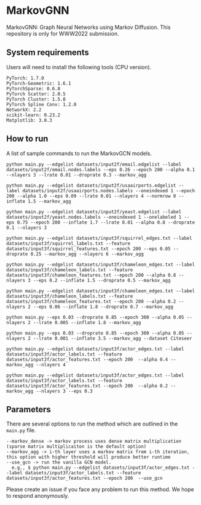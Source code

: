 # MarkovGNN
MarkovGNN: Graph Neural Networks using Markov Diffusion. This repository is only for WWW2022 submission.

## System requirements
Users will need to install the following tools (CPU version).
```
PyTorch: 1.7.0
PyTorch-Geometric: 1.6.1
PyTorchSparse: 0.6.8
PyTorch Scatter: 2.0.5
PyTorch Cluster: 1.5.8
PyTorch Spline Conv: 1.2.0
NetworkX: 2.2
scikit-learn: 0.23.2
Matplotlib: 3.0.3
```

## How to run
A list of sample commands to run the MarkovGCN models.
```
python main.py --edgelist datasets/input2f/email.edgelist --label datasets/input2f/email.nodes.labels --eps 0.26 --epoch 200 --alpha 0.1 --nlayers 3 --lrate 0.01 --droprate 0.3 --markov_agg

python main.py --edgelist datasets/input2f/usaairports.edgelist --label datasets/input2f/usaairports.nodes.labels --oneindexed 1 --epoch 200 --alpha 1.0 --eps 0.09 --lrate 0.01 --nlayers 4 --normrow 0 --inflate 1.5 --markov_agg

python main.py --edgelist datasets/input2f/yeast.edgelist --label datasets/input2f/yeast.nodes.labels --oneindexed 1 --onelabeled 1 --eps 0.75 --epoch 200 --inflate 1.7 --lrate 0.01 --alpha 0.8 --droprate 0.1 --nlayers 3 

python main.py --edgelist datasets/input3f/squirrel_edges.txt --label datasets/input3f/squirrel_labels.txt --feature datasets/input3f/squirrel_features.txt --epoch 200 --eps 0.05 --droprate 0.25 --markov_agg --nlayers 6 --markov_agg

python main.py --edgelist datasets/input3f/chameleon_edges.txt --label datasets/input3f/chameleon_labels.txt --feature datasets/input3f/chameleon_features.txt --epoch 200 --alpha 0.8 --nlayers 3 --eps 0.2 --inflate 1.5 --droprate 0.5 --markov_agg

python main.py --edgelist datasets/input3f/chameleon_edges.txt --label datasets/input3f/chameleon_labels.txt --feature datasets/input3f/chameleon_features.txt --epoch 200 --alpha 0.2 --nlayers 2 --eps 0.06 --inflate 1.8 --droprate 0.7 --markov_agg

python main.py --eps 0.03 --droprate 0.85 --epoch 300 --alpha 0.05 --nlayers 2 --lrate 0.005 --inflate 1.8 --markov_agg

python main.py --eps 0.03 --droprate 0.85 --epoch 300 --alpha 0.05 --nlayers 2 --lrate 0.001 --inflate 3.5 --markov_agg --dataset Citeseer

python main.py --edgelist datasets/input3f/actor_edges.txt --label datasets/input3f/actor_labels.txt --feature datasets/input3f/actor_features.txt --epoch 200  --alpha 0.4 --markov_agg --nlayers 4

python main.py --edgelist datasets/input3f/actor_edges.txt --label datasets/input3f/actor_labels.txt --feature datasets/input3f/actor_features.txt --epoch 200  --alpha 0.2 --markov_agg --nlayers 3 --eps 0.3
```

## Parameters
There are several options to run the method which are outlined in the `main.py` file.
```
--markov_dense -> markov process uses dense matrix multiplication (sparse matrix multiplicaiton is the default option)
--markov_agg -> i-th layer uses a markov matrix from i-th iteration, this option with higher threshold will produce better runtime
--use_gcn -> run the vanilla GCN model.
  e.g., $ python main.py --edgelist datasets/input3f/actor_edges.txt --label datasets/input3f/actor_labels.txt --feature datasets/input3f/actor_features.txt --epoch 200  --use_gcn

```

Please create an issue if you face any problem to run this method. We hope to respond anonymously.
